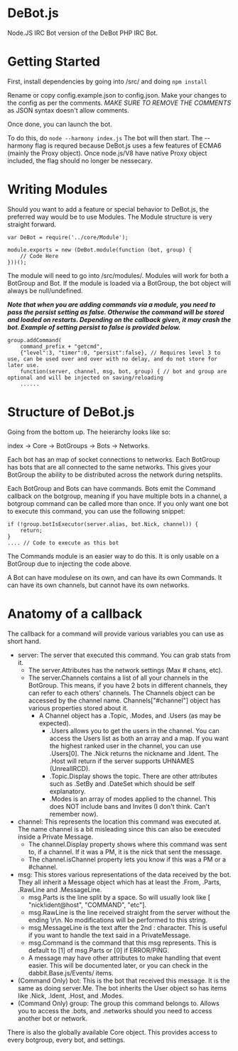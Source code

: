 DeBot.js
========

Node.JS IRC Bot version of the DeBot PHP IRC Bot.

Getting Started
================
First, install dependencies by going into /src/ and doing `npm install`

Rename or copy config.example.json to config.json. Make your changes to the config as per the comments. _MAKE SURE TO REMOVE THE COMMENTS_ as JSON syntax doesn't allow comments.

Once done, you can launch the bot.

To do this, do `node --harmony index.js` The bot will then start. The --harmony flag is requred because DeBot.js uses a few features of ECMA6 (mainly the Proxy object). Once node.js/V8 have native Proxy object included, the flag should no longer be nessecary.


Writing Modules
===============
Should you want to add a feature or special behavior to DeBot.js, the preferred way would be to use Modules. The Module structure is very straight forward. 

```
var DeBot = require('../core/Module');

module.exports = new (DeBot.module(function (bot, group) {
	// Code Here
}))();

```

The module will need to go into /src/modules/. Modules will work for both a BotGroup and Bot. If the module is loaded via a BotGroup, the bot object will always be null/undefined. 


***Note that when you are adding commands via a module, you need to pass the persist setting as false. Otherwise the command will be stored and loaded on restarts. Depending on the callback given, it may crash the bot. Example of setting persist to false is provided below.***

```
group.addCommand(
	command_prefix + "getcmd", 
	{"level":3, "timer":0, "persist":false}, // Requires level 3 to use, can be used over and over with no delay, and do not store for later use.
	function(server, channel, msg, bot, group) { // bot and group are optional and will be injected on saving/reloading
	......
```


Structure of DeBot.js
============================
Going from the bottom up. The heierarchy looks like so:

index -> Core -> BotGroups -> Bots -> Networks.

Each bot has an map of socket connections to networks. Each BotGroup has bots that are all connected to the same networks. This gives your BotGroup the ability to be distributed across the network during netsplits.

Each BotGroup and Bots can have commands. Bots emit the Command callback on the botgroup, meaning if you have multiple bots in a channel, a botgroup command can be called more than once. If you only want one bot to execute this command, you can use the following snippet:

```
if (!group.botIsExecutor(server.alias, bot.Nick, channel)) {
	return;
}
.... // Code to execute as this bot

```

The Commands module is an easier way to do this. It is only usable on a BotGroup due to injecting the code above.

A Bot can have modulese on its own, and can have its own Commands. It can have its own channels, but cannot have its own networks. 

Anatomy of a callback
=============================
The callback for a command will provide various variables you can use as short hand.

* server: The server that executed this command. You can grab stats from it. 
	* The server.Attributes has the network settings (Max # chans, etc).
	* The server.Channels contains a list of all your channels in the BotGroup. This means, if you have 2 bots in different channels, they can refer to each others' channels. The Channels object can be accessed by the channel name. Channels["#channel"] object has various properties stored about it.
		* A Channel object has a .Topic, .Modes, and .Users (as may be expected). 
			* .Users allows you to get the users in the channel. You can access the Users list as both an array and a map. If you want the highest ranked user in the channel, you can use .Users[0]. The .Nick returns the nickname and .Ident. The .Host will return if the server supports UHNAMES (UnrealIRCD). 
			* .Topic.Display shows the topic. There are other attributes such as .SetBy and .DateSet which should be self explanatory. 
			* .Modes is an array of modes applied to the channel. This does NOT include bans and Invites (I don't think. Can't remember now).
* channel: This represents the location this command was executed at. The name channel is a bit misleading since this can also be executed inside a Private Message.
	* The channel.Display property shows where this command was sent to, if a channel. If it was a PM, it is the nick that sent the message. 
	* The channel.isChannel property lets you know if this was a PM or a #channel. 
* msg: This stores various representations of the data received by the bot. They all inherit a Message object which has at least the .From, .Parts, .RawLine and .MessageLine. 
	* msg.Parts is the line split by a space. So will usually look like [ "nick!ident@host", "COMMAND", "etc"].
	* msg.RawLine is the line received straight from the server without the ending \r\n. No modifications will be performed to this string.
	* msg.MessageLine is the text after the 2nd : character. This is useful if you want to handle the text said in a PrivateMessage. 
	* msg.Command is the command that this msg represents. This is default to [1] of msg.Parts or [0] if ERROR/PING.
	* A message may have other attributes to make handling that event easier. This will be documented later, or you can check in the dabbit.Base.js/Events/ items.
* (Command Only) bot: This is the bot that received this message. It is the same as doing server.Me. The bot inherits the User object so has items like .Nick, .Ident, .Host, and .Modes.
* (Command Only) group: The group this command belongs to. Allows you to access the .bots, and .networks should you need to access another bot or network.

There is also the globally available Core object. This provides access to every botgroup, every bot, and settings. 
